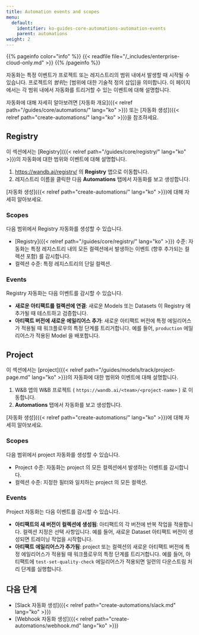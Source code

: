 ```yaml
---
title: Automation events and scopes
menu:
  default:
    identifier: ko-guides-core-automations-automation-events
    parent: automations
weight: 2
---
```


{{% pageinfo color="info" %}}
{{< readfile file="/_includes/enterprise-cloud-only.md" >}}
{{% /pageinfo %}}

자동화는 특정 이벤트가 프로젝트 또는 레지스트리의 범위 내에서 발생할 때 시작될 수 있습니다. 프로젝트의 *범위*는 [범위에 대한 기술적 정의 삽입]을 의미합니다. 이 페이지에서는 각 범위 내에서 자동화를 트리거할 수 있는 이벤트에 대해 설명합니다.

자동화에 대해 자세히 알아보려면 [자동화 개요]({{< relref path="/guides/core/automations/" lang="ko" >}}) 또는 [자동화 생성]({{< relref path="create-automations/" lang="ko" >}})을 참조하세요.

## Registry
이 섹션에서는 [Registry]({{< relref path="/guides/core/registry/" lang="ko" >}})의 자동화에 대한 범위와 이벤트에 대해 설명합니다.

1. https://wandb.ai/registry/ 의 **Registry** 앱으로 이동합니다.
2. 레지스트리 이름을 클릭한 다음 **Automations** 탭에서 자동화를 보고 생성합니다.

[자동화 생성]({{< relref path="create-automations/" lang="ko" >}})에 대해 자세히 알아보세요.

### Scopes
다음 범위에서 Registry 자동화를 생성할 수 있습니다.
- [Registry]({{< relref path="/guides/core/registry/" lang="ko" >}}) 수준: 자동화는 특정 레지스트리 내의 모든 컬렉션에서 발생하는 이벤트 (향후 추가되는 컬렉션 포함) 를 감시합니다.
- 컬렉션 수준: 특정 레지스트리의 단일 컬렉션.

### Events
Registry 자동화는 다음 이벤트를 감시할 수 있습니다.
- **새로운 아티팩트를 컬렉션에 연결**: 새로운 Models 또는 Datasets 이 Registry 에 추가될 때 테스트하고 검증합니다.
- **아티팩트 버전에 새로운 에일리어스 추가**: 새로운 아티팩트 버전에 특정 에일리어스가 적용될 때 워크플로우의 특정 단계를 트리거합니다. 예를 들어, `production` 에일리어스가 적용된 Model 을 배포합니다.

## Project
이 섹션에서는 [project]({{< relref path="/guides/models/track/project-page.md" lang="ko" >}})의 자동화에 대한 범위와 이벤트에 대해 설명합니다.

1. W&B 앱의 W&B 프로젝트 ( `https://wandb.ai/<team>/<project-name>` ) 로 이동합니다.
2. **Automations** 탭에서 자동화를 보고 생성합니다.

[자동화 생성]({{< relref path="create-automations/" lang="ko" >}})에 대해 자세히 알아보세요.

### Scopes
다음 범위에서 project 자동화를 생성할 수 있습니다.
- Project 수준: 자동화는 project 의 모든 컬렉션에서 발생하는 이벤트를 감시합니다.
- 컬렉션 수준: 지정한 필터와 일치하는 project 의 모든 컬렉션.

### Events
Project 자동화는 다음 이벤트를 감시할 수 있습니다.
- **아티팩트의 새 버전이 컬렉션에 생성됨**: 아티팩트의 각 버전에 반복 작업을 적용합니다. 컬렉션 지정은 선택 사항입니다. 예를 들어, 새로운 Dataset 아티팩트 버전이 생성되면 트레이닝 작업을 시작합니다.
- **아티팩트 에일리어스가 추가됨**: project 또는 컬렉션의 새로운 아티팩트 버전에 특정 에일리어스가 적용될 때 워크플로우의 특정 단계를 트리거합니다. 예를 들어, 아티팩트에 `test-set-quality-check` 에일리어스가 적용되면 일련의 다운스트림 처리 단계를 실행합니다.

## 다음 단계
- [Slack 자동화 생성]({{< relref path="create-automations/slack.md" lang="ko" >}})
- [Webhook 자동화 생성]({{< relref path="create-automations/webhook.md" lang="ko" >}})
